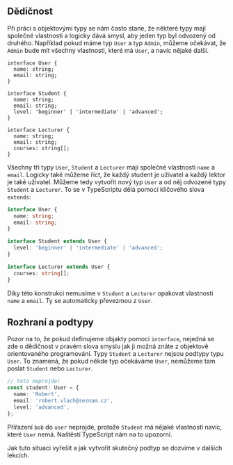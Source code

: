 ## Dědičnost

Při práci s objektovými typy se nám často stane, že některé typy mají společné vlastnosti a logicky dává smysl, aby jeden typ byl odvozený od druhého. Například pokud máme typ `User` a typ `Admin`, můžeme očekávat, že `Admin` bude mít všechny vlastnosti, které má `User`, a navíc nějaké další.

```
interface User {
  name: string;
  email: string;
}

interface Student {
  name: string;
  email: string;
  level: 'beginner' | 'intermediate' | 'advanced';
}

interface Lecturer {
  name: string;
  email: string;
  courses: string[];
}
```

Všechny tři typy `User`, `Student` a `Lecturer` mají společné vlastnosti `name` a `email`. Logicky také můžeme říct, že každý student je uživatel a každý lektor je také uživatel. Můžeme tedy vytvořit nový typ `User` a od něj odvozené typy `Student` a `Lecturer`. To se v TypeScriptu dělá pomocí klíčového slova `extends`:

```ts
interface User {
  name: string;
  email: string;
}

interface Student extends User {
  level: 'beginner' | 'intermediate' | 'advanced';
}

interface Lecturer extends User {
  courses: string[];
}
```

Díky této konstrukci nemusíme v `Student` a `Lecturer` opakovat vlastnosti `name` a `email`. Ty se automaticky převezmou z `User`.

## Rozhraní a podtypy

Pozor na to, že pokud definujeme objakty pomocí `interface`, nejedná se zde o dědičnost v pravém slova smyslu jak ji možná znáte z objektově orientovaného programování. Typy `Student` a `Lecturer` nejsou podtypy typu `User`. To znamená, že pokud někde typ očekáváme `User`, nemůžeme tam poslat `Student` nebo `Lecturer`.

```ts
// toto neprojde!
const student: User = {
  name: 'Robert',
  email: 'robert.vlach@seznam.cz',
  level: 'advanced',
}; 
```

Přiřazení `bob` do `user` neprojde, protože `Student` má nějaké vlastnosti navíc, které `User` nemá. Naštěstí TypeScript nám na to upozorní.

Jak tuto situaci vyřešit a jak vytvořit skutečný podtyp se dozvíme v dalších lekcích.

